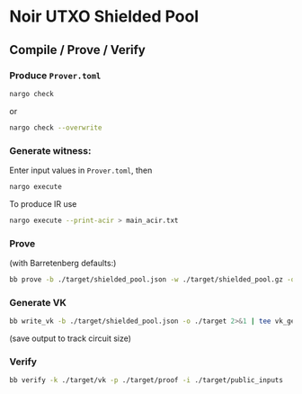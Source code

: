 # Noir UTXO Shielded Pool

## Compile / Prove / Verify
### Produce `Prover.toml`
```sh
nargo check
```
or
```sh
nargo check --overwrite
```

### Generate witness:
Enter input values in `Prover.toml`, then
```sh
nargo execute
```
To produce IR use
```sh
nargo execute --print-acir > main_acir.txt
```

### Prove
(with Barretenberg defaults:)
```sh
bb prove -b ./target/shielded_pool.json -w ./target/shielded_pool.gz -o ./target -v
```

### Generate VK
```sh
bb write_vk -b ./target/shielded_pool.json -o ./target 2>&1 | tee vk_gen.log
```
(save output to track circuit size)

### Verify
```sh
bb verify -k ./target/vk -p ./target/proof -i ./target/public_inputs
```
